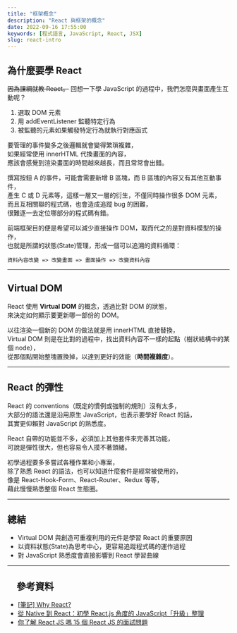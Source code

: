 ```yaml
---
title: "框架概念"
description: "React 與框架的概念"
date: 2022-09-16 17:55:00
keywords: [程式語言, JavaScript, React, JSX]
slug: react-intro
---
```


## 為什麼要學 React

~~因為課綱就教 React。~~
回想一下學 JavaScript 的過程中，我們怎麼與畫面產生互動呢？

1. 選取 DOM 元素
2. 用 addEventListener 監聽特定行為
3. 被監聽的元素如果觸發特定行為就執行對應函式

要管理的事件變多之後邏輯就會變得繁瑣複雜，  
如果經常使用 innerHTML 代換畫面的內容，  
應該會感覺到渲染畫面的時間越來越長，而且常常會出錯。

撰寫按鈕 A 的事件，可能會需要新增 B 區塊，而 B 區塊的內容又有其他互動事件，  
產生 C 或 D 元素等，這樣一層又一層的衍生，不僅同時操作很多 DOM 元素，  
而且互相關聯的程式碼，也會造成追蹤 bug 的困難，  
很難逐一去定位哪部分的程式碼有錯。

前端框架目的便是希望可以減少直接操作 DOM，取而代之的是對資料模型的操作，  
也就是所謂的狀態(State)管理，形成一個可以追溯的資料循環：

`資料內容改變 => 改變畫面 => 畫面操作 => 改變資料內容`

---

## Virtual DOM

React 使用 **Virtual DOM** 的概念，透過比對 DOM 的狀態，  
來決定如何顯示要更新哪一部份的 DOM。

以往渲染一個新的 DOM 的做法就是用 innerHTML 直接替換，  
Virtual DOM 則是在比對的過程中，找出資料內容不一樣的起點（樹狀結構中的某個 node），  
從那個點開始整塊置換掉，以達到更好的效能（**時間複雜度**）。

---

## React 的彈性

React 的 conventions（既定的慣例或強制的規則）沒有太多，  
大部分的語法還是沿用原生 JavaScript，也表示要學好 React 的話，  
其實更仰賴對 JavaScript 的熟悉度。

React 自帶的功能並不多，必須加上其他套件來完善其功能，  
可說是彈性很大，但也容易令人摸不著頭緒。

初學過程要多多嘗試各種作業和小專案，  
除了熟悉 React 的語法，也可以知道什麼套件是經常被使用的，  
像是 React-Hook-Form、React-Router、Redux 等等，  
藉此慢慢熟悉整個 React 生態圈。

---

## 總結

- Virtual DOM 與創造可重複利用的元件是學習 React 的重要原因
- 以資料狀態(State)為思考中心，更容易追蹤程式碼的運作過程
- 對 JavaScript 熟悉度會直接影響到 React 學習曲線

---

## 　參考資料

- [[筆記] Why React?](https://medium.com/%E9%BA%A5%E5%85%8B%E7%9A%84%E5%8D%8A%E8%B7%AF%E5%87%BA%E5%AE%B6%E7%AD%86%E8%A8%98/%E7%AD%86%E8%A8%98-why-react-424f2abaf9a2)
- [從 Native 到 React：初學 React.js 角度的 JavaScript「升級」整理](https://hackmd.io/@BOBYZH/H1JqsfYg9)
- [你了解 React JS 嗎 15 個 React JS 的面試問題](https://linyencheng.github.io/2021/05/07/react-interview-questions/#React-%E6%9C%89%E4%BB%80%E9%BA%BC%E7%BC%BA%E9%BB%9E%E5%92%8C%E9%99%90%E5%88%B6)
